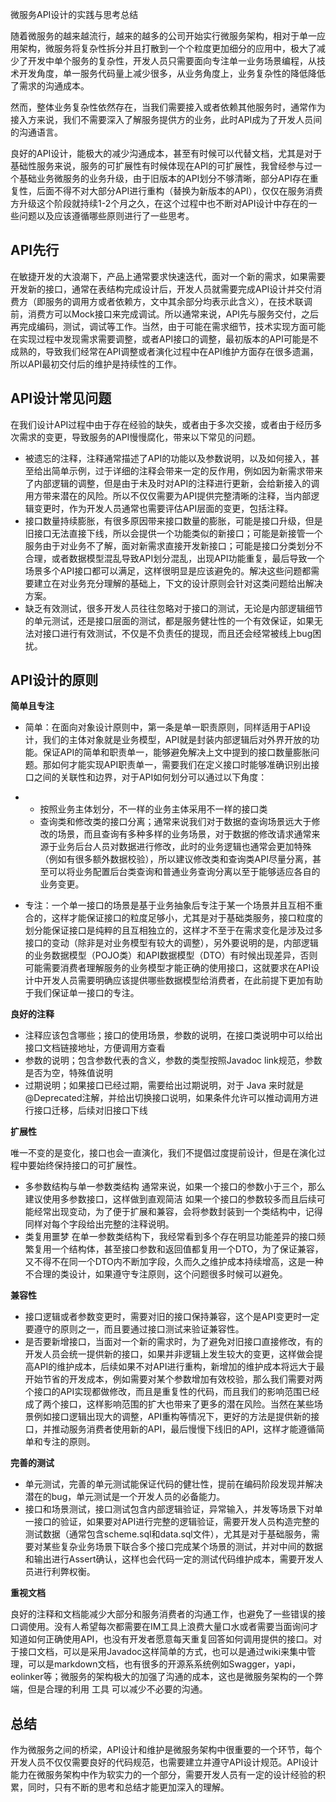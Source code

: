 微服务API设计的实践与思考总结

随着微服务的越来越流行，越来的越多的公司开始实行微服务架构，相对于单一应用架构，微服务将复杂性拆分并且打散到一个个粒度更加细分的应用中，极大了减少了开发中单个服务的复杂性，开发人员只需要面向专注单一业务场景编程，从技术开发角度，单一服务代码量上减少很多，从业务角度上，业务复杂性的降低降低了需求的沟通成本。

然而，整体业务复杂性依然存在，当我们需要接入或者依赖其他服务时，通常作为接入方来说，我们不需要深入了解服务提供方的业务，此时API成为了开发人员间的沟通语言。



良好的API设计，能极大的减少沟通成本，甚至有时候可以代替文档，尤其是对于基础性服务来说，服务的可扩展性有时候体现在API的可扩展性，我曾经参与过一个基础业务微服务的业务升级，由于旧版本的API划分不够清晰，部分API存在重复性，后面不得不对大部分API进行重构（替换为新版本的API），仅仅在服务消费方升级这个阶段就持续1-2个月之久，在这个过程中也不断对API设计中存在的一些问题以及应该遵循哪些原则进行了一些思考。 



## API先行 

在敏捷开发的大浪潮下，产品上通常要求快速迭代，面对一个新的需求，如果需要开发新的接口，通常在表结构完成设计后，开发人员就需要完成API设计并交付消费方（即服务的调用方或者依赖方，文中其余部分均表示此含义），在技术联调前，消费方可以Mock接口来完成调试。所以通常来说，API先与服务交付，之后再完成编码，测试，调试等工作。当然，由于可能在需求细节，技术实现方面可能在实现过程中发现需求需要调整，或者API接口的调整，最初版本的API可能是不成熟的，导致我们经常在API调整或者演化过程中在API维护方面存在很多遗漏，所以API最初交付后的维护是持续性的工作。 



## API设计常见问题 

在我们设计API过程中由于存在经验的缺失，或者由于多次交接，或者由于经历多次需求的变更，导致服务的API慢慢腐化，带来以下常见的问题。

- 被遗忘的注释，注释通常描述了API的功能以及参数说明，以及如何接入，甚至给出简单示例，过于详细的注释会带来一定的反作用，例如因为新需求带来了内部逻辑的调整，但是由于未及时对API的注释进行更新，会给新接入的调用方带来潜在的风险。所以不仅仅需要为API提供完整清晰的注释，当内部逻辑变更时，作为开发人员通常也需要评估API层面的变更，包括注释。
- 接口数量持续膨胀，有很多原因带来接口数量的膨胀，可能是接口升级，但是旧接口无法直接下线，所以会提供一个功能类似的新接口；可能是新接管一个服务由于对业务不了解，面对新需求直接开发新接口；可能是接口分类划分不合理，或者数据模型混乱导致API划分混乱，出现API功能重复，最后导致一个场景多个API接口都可以满足，这样很明显是应该避免的。解决这些问题都需要建立在对业务充分理解的基础上，下文的设计原则会针对这类问题给出解决方案。
- 缺乏有效测试，很多开发人员往往忽略对于接口的测试，无论是内部逻辑细节的单元测试，还是接口层面的测试，都是服务健壮性的一个有效保证，如果无法对接口进行有效测试，不仅是不负责任的提现，而且还会经常被线上bug困扰。



## API设计的原则 

**简单且专注**

- 简单：在面向对象设计原则中，第一条是单一职责原则，同样适用于API设计，我们的主体对象就是业务模型，API就是封装内部逻辑后对外界开放的功能。保证API的简单和职责单一，能够避免解决上文中提到的接口数量膨胀问题。那如何才能实现API职责单一，需要我们在定义接口时能够准确识别出接口之间的关联性和边界，对于API如何划分可以通过以下角度：

- - 按照业务主体划分，不一样的业务主体采用不一样的接口类
  - 查询类和修改类的接口分离；通常来说我们对于数据的查询场景远大于修改的场景，而且查询有多种多样的业务场景，对于数据的修改请求通常来源于业务后台人员对数据进行修改，此时的业务逻辑也通常会更加特殊（例如有很多额外数据校验），所以建议修改类和查询类API尽量分离，甚至可以将业务配置后台类查询和普通业务查询分离以至于能够适应各自的业务变更。

- 专注：一个单一接口的场景是基于业务抽象后专注于某一个场景并且互相不重合的，这样才能保证接口的粒度足够小，尤其是对于基础类服务，接口粒度的划分能保证接口是纯粹的且互相独立的，这样才不至于在需求变化是涉及过多接口的变动（除非是对业务模型有较大的调整），另外要说明的是，内部逻辑的业务数据模型（POJO类）和API数据模型（DTO）有时候出现差异，否则可能需要消费者理解服务的业务模型才能正确的使用接口，这就要求在API设计中开发人员需要明确应该提供哪些数据模型给消费者，在此前提下更加有助于我们保证单一接口的专注。

**良好的注释**

- 注释应该包含哪些；接口的使用场景，参数的说明，在接口类说明中可以给出接口文档链接地址，方便调用方查看
- 参数的说明；包含参数代表的含义，参数的类型按照Javadoc link规范，参数是否为空，特殊值说明
- 过期说明；如果接口已经过期，需要给出过期说明，对于 Java 来时就是@Deprecated注解，并给出切换接口说明，如果条件允许可以推动调用方进行接口迁移，后续对旧接口下线

**扩展性**

唯一不变的是变化，接口也会一直演化，我们不提倡过度提前设计，但是在演化过程中要始终保持接口的可扩展性。

- 多参数结构与单一参数类结构 通常来说，如果一个接口的参数小于三个，那么建议使用多参数接口，这样做到直观简洁 如果一个接口的参数较多而且后续可能经常出现变动，为了便于扩展和兼容，会将参数封装到一个类结构中，记得同样对每个字段给出完整的注释说明。
- 类复用噩梦 在单一参数类结构下，我经常看到多个存在明显功能差异的接口频繁复用一个结构体，甚至接口参数和返回值都复用一个DTO，为了保证兼容，又不得不在同一个DTO内不断加字段，久而久之维护成本持续增高，这是一种不合理的类设计，如果遵守专注原则，这个问题很多时候可以避免。

**兼容性**

- 接口逻辑或者参数变更时，需要对旧的接口保持兼容，这个是API变更时一定要遵守的原则之一，而且要通过接口测试来验证兼容性。
- 是否要新增接口，当面对一个新的需求时，为了避免对旧接口直接修改，有的开发人员会统一提供新的接口，如果并非逻辑上发生较大的变更，这样做会提高API的维护成本，后续如果不对API进行重构，新增加的维护成本将远大于最开始节省的开发成本，例如需要对某个参数增加有效校验，那么我们需要对两个接口的API实现都做修改，而且是重复性的代码，而且我们的影响范围已经成了两个接口，这样影响范围的扩大也带来了更多的潜在风险。当然在某些场景例如接口逻辑出现大的调整，API重构等情况下，更好的方法是提供新的接口，并推动服务消费者使用新的API，最后慢慢下线旧的API，这样才能遵循简单和专注的原则。

**完善的测试**

- 单元测试，完善的单元测试能保证代码的健壮性，提前在编码阶段发现并解决潜在的bug，单元测试是一个开发人员的必备能力。
- 接口和场景测试，接口测试包含内部逻辑验证，异常输入，并发等场景下对单一接口的验证，如果要对API进行完整的逻辑验证，需要开发人员构造完整的测试数据（通常包含scheme.sql和data.sql文件），尤其是对于基础服务，需要对某些复杂业务场景下联合多个接口完成某个场景的测试，并对中间的数据和输出进行Assert确认，这样也会代码一定的测试代码维护成本，需要开发人员进行利弊权衡。

**重视文档**

良好的注释和文档能减少大部分和服务消费者的沟通工作，也避免了一些错误的接口调使用。没有人希望每次都需要在IM工具上浪费大量口水或者需要当面询问才知道如何正确使用API，也没有开发者愿意每天重复回答如何调用提供的接口。对于接口文档，可以是采用Javadoc这样简单的方式，也可以是通过wiki来集中管理，可以是markdown文档，也有很多的开源系系统例如Swagger，yapi，eolinker等；微服务的架构极大的加强了沟通的成本，这也是微服务架构的一个弊端，但是合理的利用 工具 可以减少不必要的沟通。

## 总结

作为微服务之间的桥梁，API设计和维护是微服务架构中很重要的一个环节，每个开发人员不仅仅需要良好的代码规范，也需要建立并遵守API设计规范。API设计能力在微服务架构中作为软实力的一个部分，需要开发人员有一定的设计经验的积累，同时，只有不断的思考和总结才能更加深入的理解。 























